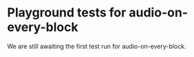 # Playground tests for audio-on-every-block
We are still awaiting the first test run for audio-on-every-block.
